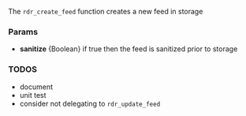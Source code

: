 The `rdr_create_feed` function creates a new feed in storage

### Params
* **sanitize** {Boolean} if true then the feed is sanitized prior to storage

### TODOS
* document
* unit test
* consider not delegating to `rdr_update_feed`

